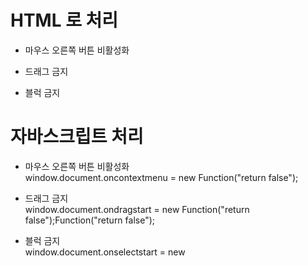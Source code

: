 # HTML 로 처리

- 마우스 오른쪽 버튼 비활성화
<body oncontextmenu="return false">

- 드래그 금지
<body ondragstart="return false">

- 블럭 금지
<body onselectstart="return false">




# 자바스크립트 처리

- 마우스 오른쪽 버튼 비활성화 </br>
window.document.oncontextmenu = new Function("return false");

- 드래그 금지 </br>
window.document.ondragstart = new Function("return false");Function("return false");

- 블럭 금지 </br>
window.document.onselectstart = new